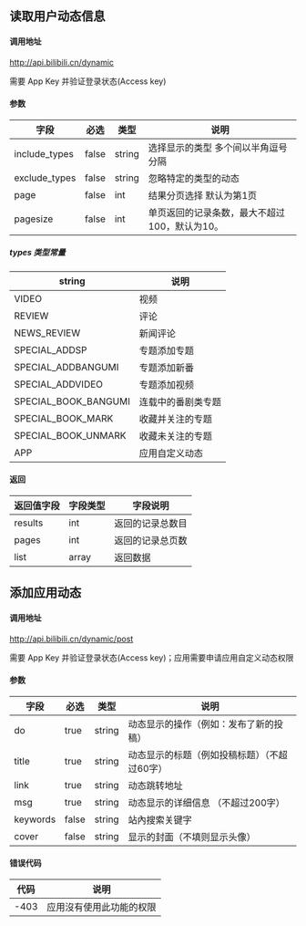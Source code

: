 ## 读取用户动态信息

#### 调用地址

http://api.bilibili.cn/dynamic

需要 App Key 并验证登录状态(Access key)

#### 参数

|字段|必选|类型|说明|
|----|----|----|----|
|include_types|false|string|选择显示的类型 多个间以半角逗号分隔|
|exclude_types|false|string|忽略特定的类型的动态|
|page|false|int|结果分页选择 默认为第1页|
|pagesize|false|int|单页返回的记录条数，最大不超过100，默认为10。|

##### types 类型常量

|string|说明|
|------|----|
|VIDEO|视频|
|REVIEW|评论|
|NEWS_REVIEW|新闻评论|
|SPECIAL_ADDSP|专题添加专题|
|SPECIAL_ADDBANGUMI|专题添加新番|
|SPECIAL_ADDVIDEO|专题添加视频|
|SPECIAL_BOOK_BANGUMI|连载中的番剧类专题|
|SPECIAL_BOOK_MARK|收藏并关注的专题|
|SPECIAL_BOOK_UNMARK|收藏未关注的专题|
|APP|应用自定义动态|

#### 返回

|返回值字段|字段类型|字段说明|
|----------|--------|--------|
|results|int|返回的记录总数目|
|pages|int|返回的记录总页数|
|list|array|返回数据|


## 添加应用动态

#### 调用地址

http://api.bilibili.cn/dynamic/post

需要 App Key 并验证登录状态(Access key)；应用需要申请应用自定义动态权限

#### 参数


|字段|必选|类型|说明|
|----|----|----|----|
|do|true|string|动态显示的操作（例如：发布了新的投稿）|
|title|true|string|动态显示的标题（例如投稿标题）（不超过60字）|
|link|true|string|动态跳转地址|
|msg|true|string|动态显示的详细信息 （不超过200字）|
|keywords|false|string|站內搜索关键字|
|cover|false|string|显示的封面（不填则显示头像）|

#### 错误代码

|代码|说明|
|----|----|
|-403|应用沒有使用此功能的权限|
